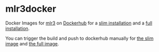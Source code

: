 # mlr3docker

Docker Images for [mlr3](https://github.com/mlr-org/mlr3) on [Dockerhub](https://hub.docker.com/u/mlrorgdocker) for a [slim installation](https://hub.docker.com/r/mlrorgdocker/mlr3-slim) and a [full installation](https://hub.docker.com/r/mlrorgdocker/mlr3-full).

You can trigger the build and push to dockerhub manually for [the slim image](https://github.com/mlr-org/mlr3docker/actions/workflows/mlr3slim.yml) and [the full image](https://github.com/mlr-org/mlr3docker/actions/workflows/mlr3full.yml).
